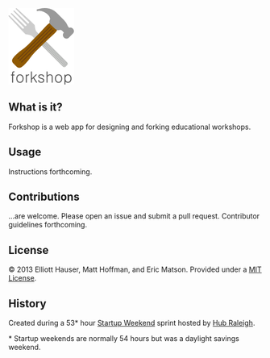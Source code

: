 ![logo](images/forkshoptag130px.png)

## What is it?
Forkshop is a web app for designing and forking educational workshops.  

## Usage
Instructions forthcoming.

## Contributions
...are welcome.  Please open an issue and submit a pull request.  Contributor guidelines forthcoming.

## License
© 2013 Elliott Hauser, Matt Hoffman, and Eric Matson.  Provided under a [MIT License](http://opensource.org/licenses/MIT).

## History
Created during a 53* hour [Startup Weekend](http://startupweekend.org/) sprint hosted by [Hub Raleigh](http://www.hubraleigh.com/).

\* Startup weekends are normally 54 hours but was a daylight savings weekend.
